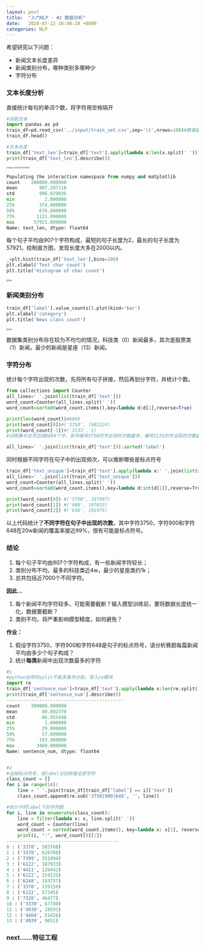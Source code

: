 ```yaml
---
layout: post
title:  "入门NLP - #2 数据分析"
date:   2020-07-22 16:08:28 +0800
categories: NLP
---
```

希望研究以下问题：

* 新闻文本长度差异
* 新闻类别分布，哪种类别多哪种少
* 字符分布

### 文本长度分析

直接统计每句的单词个数，将字符用空格隔开

```python
#读取文本
import pandas as pd
train_df=pd.read_csv('../input/train_set.csv',sep='\t',nrows=100)#数据量大，先读100行看看
train_df.head()

#文本长度
train_df['text_len']=train_df['text'].apply(lambda x:len(x.split(' ')))
print(train_df['text_len'].describe())
```

<img src="/Users/qizhilin/Library/Application Support/typora-user-images/image-20200722102318539.png" alt="image-20200722102318539" style="zoom:30%;" />

```python
Populating the interactive namespace from numpy and matplotlib
count    200000.000000
mean        907.207110
std         996.029036
min           2.000000
25%         374.000000
50%         676.000000
75%        1131.000000
max       57921.000000
Name: text_len, dtype: float64
```

每个句子平均由907个字符构成，最短的句子长度为2，最长的句子长度为57921。绘制直方图，发现长度大多在2000以内。

```python
_=plt.hist(train_df['text_len'],bins=200)
plt.xlabel('Text char count')
plt.title('Histogram of char count')
```

<img src="https://camo.githubusercontent.com/656471f35c5df332c6ca027756cfd048324e5727/68747470733a2f2f696d672d626c6f672e6373646e696d672e636e2f32303230303731343230333833363930352e706e67" alt="img" style="zoom:36%;" />



### 新闻类别分布

```python
train_df['label'].value_counts().plot(kind='bar')
plt.xlabel('category')
plt.title('News class count')
```

<img src="https://camo.githubusercontent.com/ea8ab6a105f74fa197f29cb09e5dfd97ae6a573e/68747470733a2f2f696d672d626c6f672e6373646e696d672e636e2f32303230303731343230333932393239362e706e67" alt="img" style="zoom:36%;" />

数据集类别分布存在较为不均匀的情况，科技类（0）新闻最多，其次是股票类（1）新闻，最少的新闻是星座（13）新闻。



### 字符分布

统计每个字符出现的次数，先将所有句子拼接，然后再划分字符，并统计个数。

```python
from collections import Counter
all_lines=' '.join(list(train_df['text']))
word_count=Counter(all_lines.split(' '))
word_count=sorted(word_count.items(),key=lambda d:d[1],reverse=True)

print(len(word_count))#6869
print(word_count[0])#('3750', 7482224)
print(word_count[-1])#('3133', 1)
#训练集中总共包括6869个字，其中编号3750的字出现的次数最多，编号3133的字出现的次数最少

all_lines=' '.join(list(train_df['text'])).sorted('label')
```

同时根据不同字符在句子中的出现频次，可以推断哪些是标点符号

```python
train_df['text_unique']=train_df['text'].apply(lambda x:' '.join(list(set(x.split(' ')))))
all_lines=' '.join(list(train_df['text_unique']))
word_count=Counter(all_lines.split(' '))
word_count=sorted(word_count.items(),key=lambda d:int(d[1]),reverse=True)

print(word_count[0]) #('3750', 197997)
print(word_count[1]) #('900', 197653)
print(word_count[2]) #('648', 191975)
```

以上代码统计了**不同字符在句子中出现的次数**，其中字符3750，字符900和字符648在20w新闻的覆盖率接近99%，很有可能是标点符号。



### 结论

1. 每个句子平均由907个字符构成，有一些新闻字符较长；
2. 类别分布不均，最多的科技类近4w，最少的星座类约1k；
3. 总共包括近7000个不同字符。

**因此…**

1. 每个新闻平均字符较多，可能需要截断？输入模型训练前，要将数据长度统一化，数据要截断？
2. 类别不均，将严重影响模型精度，如何避免？

**作业：**

1. 假设字符3750，字符900和字符648是句子的标点符号，请分析赛题每篇新闻平均由多少个句子构成？
2. 统计**每类**新闻中出现次数最多的字符

```python
#1
#python自带的split不能多条件分割，导入re模块
import re
train_df['sentence_num']=train_df['text'].apply(lambda x:len(re.split('3750|900|648',x)))
print(train_df['sentence_num'].describe())
-------------------------------------------
count    200000.000000
mean         80.802370
std          86.955448
min           1.000000
25%          29.000000
50%          57.000000
75%         103.000000
max        3460.000000
Name: sentence_num, dtype: float64


#2
#去掉标点符号，按label分别拼接全部字符
class_count = []
for i in range(14):
    line = ' '.join(train_df[train_df['label'] == i]['text'])
    class_count.append(re.sub('3750|900|648', '', line))

#统计不同label下的字符数
for i, line in enumerate(class_count):
    line = filter(lambda x: x, line.split(' '))
    word_count = Counter(line)
    word_count = sorted(word_count.items(), key=lambda x: x[1], reverse=True)
    print(i, ":", word_count[0][:])
-----------------------------------------
0 : ('3370', 503768)
1 : ('3370', 626708)
2 : ('7399', 351894)
3 : ('6122', 187933)
4 : ('4411', 120442)
5 : ('6122', 159125)
6 : ('6248', 193757)
7 : ('3370', 159156)
8 : ('6122', 57345)
9 : ('7328', 46477)
10 : ('3370', 67780)
11 : ('4939', 18591)
12 : ('4464', 51426)
13 : ('4939', 9651)
```

### next……特征工程






